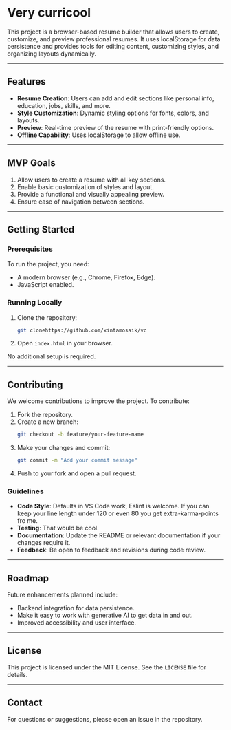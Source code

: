 # Very curricool

This project is a browser-based resume builder that allows users to create, customize, and preview professional resumes. It uses localStorage for data persistence and provides tools for editing content, customizing styles, and organizing layouts dynamically.

---

## Features

- **Resume Creation**: Users can add and edit sections like personal info, education, jobs, skills, and more.
- **Style Customization**: Dynamic styling options for fonts, colors, and layouts.
- **Preview**: Real-time preview of the resume with print-friendly options.
- **Offline Capability**: Uses localStorage to allow offline use.

---

## MVP Goals

1. Allow users to create a resume with all key sections.
2. Enable basic customization of styles and layout.
3. Provide a functional and visually appealing preview.
4. Ensure ease of navigation between sections.

---

## Getting Started

### Prerequisites

To run the project, you need:

- A modern browser (e.g., Chrome, Firefox, Edge).
- JavaScript enabled.

### Running Locally

1. Clone the repository:
   ```sh
   git clonehttps://github.com/xintamosaik/vc
   ```
2. Open `index.html` in your browser.

No additional setup is required.

---

## Contributing

We welcome contributions to improve the project. To contribute:

1. Fork the repository.
2. Create a new branch:
   ```sh
   git checkout -b feature/your-feature-name
   ```
3. Make your changes and commit:
   ```sh
   git commit -m "Add your commit message"
   ```
4. Push to your fork and open a pull request.

### Guidelines

- **Code Style**: Defaults in VS Code work, Eslint is welcome. If you can keep your line length under 120 or even 80 you get extra-karma-points fro me.
- **Testing**: That would be cool.
- **Documentation**: Update the README or relevant documentation if your changes require it.
- **Feedback**: Be open to feedback and revisions during code review.

---

## Roadmap

Future enhancements planned include:

- Backend integration for data persistence.
- Make it easy to work with generative AI to get data in and out.
- Improved accessibility and user interface.

---

## License

This project is licensed under the MIT License. See the `LICENSE` file for details.

---

## Contact

For questions or suggestions, please open an issue in the repository.

